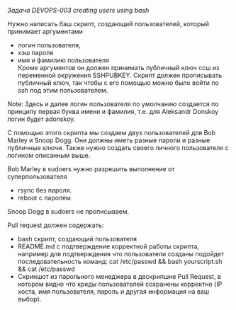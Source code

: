 *Задача  DEVOPS-003 creating users using bash*
 
Нужно написать баш скрипт, создающий пользователей, который принимает аргументами  
- логин пользователя,  
- хэш пароля  
- имя и фамилию пользователя  
Кроме аргументов он должен принимать публичный ключ ссш из переменной окружения SSHPUBKEY. Скрипт должен прописывать публичный ключ, так чтобы с его помощью можно было войти по ssh под этим пользователем.  
 
Note: Здесь и далее логин пользователя по умолчанию создается по принципу первая буква имени и фамилия, т.е. для Aleksandr Donskoy логин будет adonskoy.  
 
С помощью этого скрипта мы создаем двух пользователей для Bob Marley и Snoop Dogg. Они должны иметь разные пароли и разные публичные ключи.  Также нужно создать своего личного пользователя с логином описанным выше.  
 
Bob Marley в  sudoers нужно разрешить выполнение от суперпользователя  
- rsync без пароля.	  
- reboot c паролем  
 
Snoop Dogg в sudoers не прописываем.  
 
Pull request должен содержать:  
 
- bash скрипт, создающий пользователя  
- README.md c подтверждение корректной работы скрипта, например для подтверждения что пользователи созданы подойдет последовательность команд: cat /etc/passwd && bash yourscript.sh && cat /etc/passwd  
- Скриншот из парольного менеджера в дескрипшне Pull Request, в котором видно что креды пользователей сохранены корректно (IP хоста,  имя пользователя, пароль  и другая информация на ваш выбор).  
